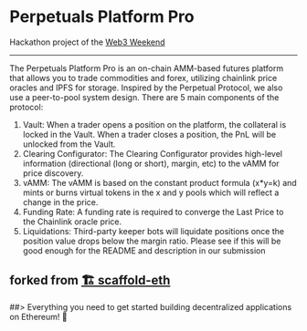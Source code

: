 # Perpetuals Platform Pro 

Hackathon project of the [Web3 Weekend](https://web3.ethglobal.co/)


---
The Perpetuals Platform Pro is an on-chain AMM-based futures platform that allows you to trade commodities and forex, utilizing chainlink price oracles and IPFS for storage.
Inspired by the Perpetual Protocol, we also use a peer-to-pool system design. There are 5 main components of the protocol:
1) Vault: When a trader opens a position on the platform, the collateral is locked in the Vault. When a trader closes a position, the PnL will be unlocked from the Vault.
2) Clearing Configurator: The Clearing Configurator provides high-level information (directional (long or short), margin, etc) to the vAMM for price discovery.
3) vAMM: The vAMM is based on the constant product formula (x*y=k) and mints or burns virtual tokens in the x and y pools which will reflect a change in the price. 
4) Funding Rate: A funding rate is required to converge the Last Price to the Chainlink oracle price.
5) Liquidations: Third-party keeper bots will liquidate positions once the position value drops below the margin ratio.
Please see if this will be good enough for the README and description in our submission

## forked from [🏗 scaffold-eth](https://github.com/austintgriffith/scaffold-eth)
##> Everything you need to get started building decentralized applications on Ethereum! 🚀 
